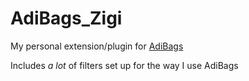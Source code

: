 # AdiBags_Zigi

My personal extension/plugin for [AdiBags](https://github.com/AdiAddons/AdiBags)

Includes *a lot* of filters set up for the way I use AdiBags
